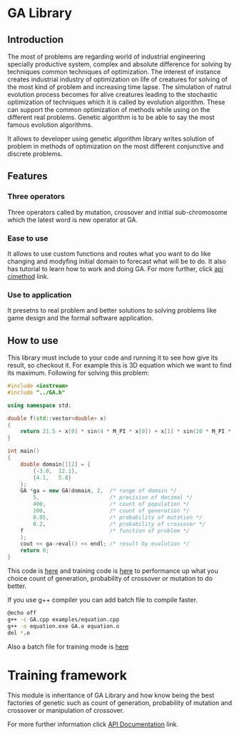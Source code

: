 # GA Library

## Introduction
The most of problems are regarding world of industrial engineering specially productive system, complex and absolute difference for solving by techniques common techniques of optimization. The interest of instance creates industrial industry of optimization on life of creatures for solving of the most kind of problem and increasing time lapse. The simulation of natrul evolution process becomes for alive creatures leading to the stochastic optimization of techniques which it is called by evolution algorithm. These can support the common optimization of methods while using on the different real problems. Genetic algorithm is to be able to say the most famous evolution algorithms.

It allows to developer using genetic algorithm library writes solution of problem in methods of optimization on the most different conjunctive and discrete problems.

## Features
### Three operators
Three operators called by mutation, crossover and initial sub-chromosome which the latest word is new operator at GA.
### Ease to use
It allows to use custom functions and routes what you want to do like changing and modyfing initial domain to forecast what will be to do. It also has tutorial to learn how to work and doing GA. For more further, click [api cimethod](http://api.cimethod.com/) link.
### Use to application
It presetns to real problem and better solutions to solving problems like game design and the formal software application.

## How to use
This library must include to your code and running it to see how give its result, so checkout it. For example this is 3D equation which we want to find its maximum. Following for solving this problem:
```C++
#include <iostream>
#include "../GA.h"

using namespace std;

double f(std::vector<double> x)
{
    return 21.5 + x[0] * sin(4 * M_PI * x[0]) + x[1] * sin(20 * M_PI * x[1]);
}

int main()
{
    double domain[][2] = {
        {-3.0,  12.1},
        {4.1,   5.8}
    };
    GA *ga = new GA(domain, 2,  /* range of domain */
        5,                      /* precision of decimal */
        400,                    /* count of population */
        100,                    /* count of generation */
        0.05,                   /* probability of mutation */
        0.2,                    /* probability of crossover */
    f                           /* function of problem */
    );
    cout << ga->eval() << endl; /* result by evalution */
    return 0;
}
```
This code is [here](https://github.com/cimethod/ga/blob/master/examples/equation.cpp) and training code is [here](https://github.com/cimethod/ga/blob/master/examples/trainEquation.cpp) to performance up what you choice count of generation, probability of crossover or mutation to do better.

If you use g++ compiler you can add batch file to compile faster.
```bash
@echo off
g++ -c GA.cpp examples/equation.cpp
g++ -o equation.exe GA.o equation.o
del *.o
```
Also a batch file for training mode is [here](https://github.com/cimethod/ga/blob/master/compile-training.cmd)

# Training framework
This module is inheritance of GA Library and how know being the best factories of genetic such as count of generation, probability of mutation and crossover or manipulation of crossover.

For more further information click [API Documentation](http://api.cimethod.com/) link.
